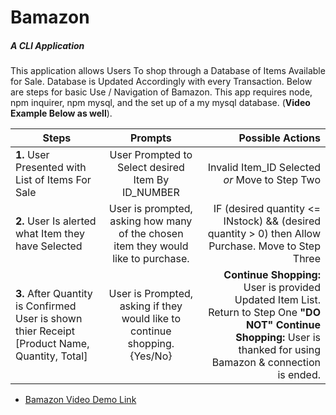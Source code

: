# Bamazon
##### A CLI Application

This application allows Users To shop through a Database of Items Available for Sale. Database is Updated Accordingly with every Transaction. Below are steps for basic Use / Navigation of Bamazon. This app requires node, npm inquirer, npm mysql, and the set up of a my mysql database.
(**Video Example Below as well**).

| Steps       | Prompts           | Possible Actions  |
| ------------- |:-------------:| --------------:|
| __**1.**__ User Presented with List of Items For Sale      | User Prompted to Select desired Item By ID_NUMBER | Invalid Item_ID Selected *or* Move to Step Two|
| __**2.**__ User Is alerted what Item they have Selected     | User is prompted, asking how many of the chosen item they would like to purchase.      |   IF (desired quantity <= INstock) && (desired quantity > 0) then Allow Purchase. Move to Step Three |
| __**3.**__ After Quantity is Confirmed User is shown thier Receipt [Product Name, Quantity, Total] | User is Prompted, asking if they would like to continue shopping. {Yes/No}      |    **Continue Shopping:** User is provided Updated Item List. Return to Step One  **"DO NOT" Continue Shopping:** User is thanked for using Bamazon & connection is ended. |

- [Bamazon Video Demo Link](https://www.youtube.com/watch?v=jli2FCyEYtM "Bamazon Video Demo Link")



